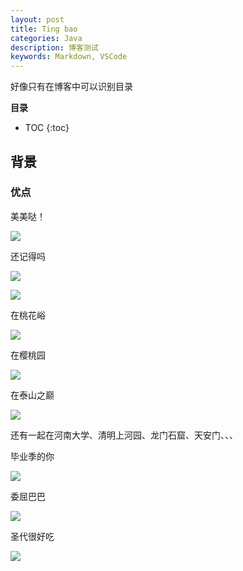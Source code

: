```yaml
---
layout: post
title: Ting bao
categories: Java
description: 博客测试
keywords: Markdown, VSCode
---
```




好像只有在博客中可以识别目录

**目录**

* TOC
{:toc}

## 背景

### 优点


美美哒！

![](/images/posts/ting/1.jpg)

还记得吗

![](/images/posts/ting/aa.jpg)

![](/images/posts/ting/hh.jpg)

在桃花峪

![](/images/posts/ting/2.jpg)

在樱桃园

![](/images/posts/ting/3.jpg)

在泰山之巅

![](/images/posts/ting/5.jpg)

还有一起在河南大学、清明上河园、龙门石窟、天安门、、、

毕业季的你

![](/images/posts/ting/6.jpg)

委屈巴巴

![](/images/posts/ting/7.jpg)

圣代很好吃

![](/images/posts/ting/8.jpg)
